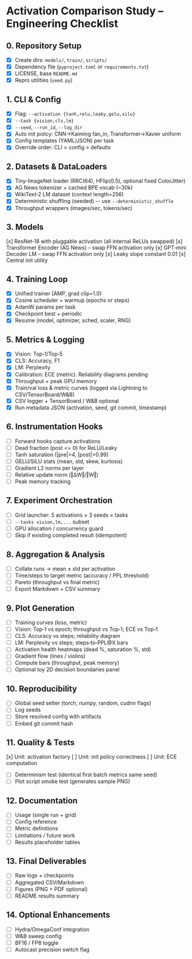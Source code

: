 # Activation Comparison Study – Engineering Checklist

## 0. Repository Setup
- [x] Create dirs: `models/`, `train/`, `scripts/`  <!-- present -->
- [x] Dependency file (`pyproject.toml` or `requirements.txt`)  <!-- present -->
- [x] LICENSE, base `README.md`
- [x] Repro utilities (`seed.py`)  <!-- present -->

## 1. CLI & Config
- [x] Flag: `--activation {tanh,relu,leaky,gelu,silu}`
- [x] `--task {vision,cls,lm}`
- [x] `--seed`, `--run_id`, `--log_dir`
- [x] Auto init policy: CNN→Kaiming fan_in, Transformer→Xavier uniform
- [x] Config templates (YAML/JSON) per task
- [x] Override order: CLI > config > defaults

## 2. Datasets & DataLoaders
- [x] Tiny-ImageNet loader (RRC(64), HFlip(0.5), optional fixed ColorJitter)
- [x] AG News tokenizer + cached BPE vocab (~30k)
- [x] WikiText‑2 LM dataset (context length=256)
- [x] Deterministic shuffling (seeded) -- use `--deterministic_shuffle`
- [x] Throughput wrappers (images/sec, tokens/sec)

## 3. Models
 [x] ResNet‑18 with pluggable activation (all internal ReLUs swapped) <!-- models/resnet.py -->
 [x] Transformer Encoder (AG News) – swap FFN activation only <!-- models/transformer.py -->
 [x] GPT‑mini Decoder LM – swap FFN activation only <!-- models/gpt.py -->
 [x] Leaky slope constant 0.01 <!-- models/activations.py -->
 [x] Central init utility <!-- models/init.py -->

## 4. Training Loop
- [x] Unified trainer (AMP, grad clip=1.0)
- [x] Cosine scheduler + warmup (epochs or steps)
- [x] AdamW params per task
- [x] Checkpoint best + periodic
- [x] Resume (model, optimizer, sched, scaler, RNG)

## 5. Metrics & Logging
- [x] Vision: Top‑1/Top‑5
- [x] CLS: Accuracy, F1
- [x] LM: Perplexity
- [x] Calibration: ECE (metric). Reliability diagrams pending
- [x] Throughput + peak GPU memory
- [x] Train/val loss & metric curves (logged via Lightning to CSV/TensorBoard/W&B)
- [x] CSV logger + TensorBoard / W&B optional
- [x] Run metadata JSON (activation, seed, git commit, timestamp)

## 6. Instrumentation Hooks
- [ ] Forward hooks capture activations
- [ ] Dead fraction (post <= 0) for ReLU/Leaky
- [ ] Tanh saturation (|pre|>4, |post|>0.99)
- [ ] GELU/SiLU stats (mean, std, skew, kurtosis)
- [ ] Gradient L2 norms per layer
- [ ] Relative update norm (‖ΔW‖/‖W‖)
- [ ] Peak memory tracking

## 7. Experiment Orchestration
- [ ] Grid launcher: 5 activations × 3 seeds × tasks
- [ ] `--tasks vision,lm,...` subset
- [ ] GPU allocation / concurrency guard
- [ ] Skip if existing completed result (idempotent)

## 8. Aggregation & Analysis
- [ ] Collate runs → mean ± std per activation
- [ ] Time/steps to target metric (accuracy / PPL threshold)
- [ ] Pareto (throughput vs final metric)
- [ ] Export Markdown + CSV summary

## 9. Plot Generation
- [ ] Training curves (loss, metric)
- [ ] Vision: Top‑1 vs epoch; throughput vs Top‑1; ECE vs Top‑1
- [ ] CLS: Accuracy vs steps; reliability diagram
- [ ] LM: Perplexity vs steps; steps‑to‑PPL@X bars
- [ ] Activation health heatmaps (dead %, saturation %, std)
- [ ] Gradient flow (lines / violins)
- [ ] Compute bars (throughput, peak memory)
- [ ] Optional toy 2D decision boundaries panel

## 10. Reproducibility
- [ ] Global seed setter (torch, numpy, random, cudnn flags)
- [ ] Log seeds
- [ ] Store resolved config with artifacts
- [ ] Embed git commit hash

## 11. Quality & Tests
 [x] Unit: activation factory
 [ ] Unit: init policy correctness
 [ ] Unit: ECE computation
- [ ] Determinism test (identical first batch metrics same seed)
- [ ] Plot script smoke test (generates sample PNG)

## 12. Documentation
- [ ] Usage (single run + grid)
- [ ] Config reference
- [ ] Metric definitions
- [ ] Limitations / future work
- [ ] Results placeholder tables

## 13. Final Deliverables
- [ ] Raw logs + checkpoints
- [ ] Aggregated CSV/Markdown
- [ ] Figures (PNG + PDF optional)
- [ ] README results summary

## 14. Optional Enhancements
- [ ] Hydra/OmegaConf integration
- [ ] W&B sweep config
- [ ] BF16 / FP8 toggle
- [ ] Autocast precision switch flag
